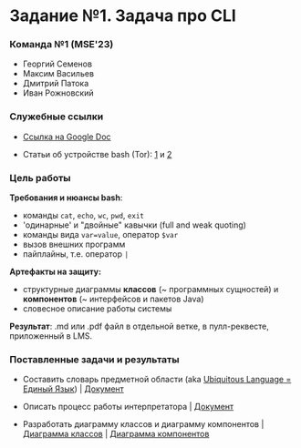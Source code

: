 # Задание №1. Задача про CLI

### Команда №1 (MSE'23)
- Георгий Семенов
- Максим Васильев
- Дмитрий Патока
- Иван Рожновский

### Служебные ссылки

- [Ссылка на Google Doc](https://docs.google.com/document/d/1JMq1cHLp4tgWHyhUFXQKZcCKc6sGk20dQIULrpU85RU/edit)

- Статьи об устройстве bash (Tor): [1](https://medium.com/geekculture/an-overview-of-the-working-of-the-bash-shell-f063e7f09945) и [2](https://medium.com/@hichamelmefeddel/building-a-shell-commands-interpreter-similar-to-bash-from-scratch-with-c-part-1-theory-64fdc141617d)

### Цель работы

**Требования и нюансы bash**:
- команды `cat`, `echo`, `wc`, `pwd`, `exit`
- 'одинарные' и "двойные" кавычки (full and weak quoting)
- команды вида `var=value`, оператор `$var`
- вызов внешних программ
- пайплайны, т.е. оператор `|`

**Артефакты на защиту:**
- структурные диаграммы **классов** (~ программных сущностей) и **компонентов** (~ интерфейсов и пакетов Java)
- словесное описание работы системы

**Результат**: .md или .pdf файл в отдельной ветке, в пулл-реквесте, приложенный в LMS.

### Поставленные задачи и результаты

- Составить словарь предметной области (aka [Ubiquitous Language = Единый Язык](https://habr.com/ru/articles/232881/)) | [Документ](language.md)

- Описать процесс работы интерпретатора | [Документ](system-description.md)

- Разработать диаграмму классов и диаграмму компонентов | [Диаграмма классов](class.png) | [Диаграмма компонентов](component.png)

